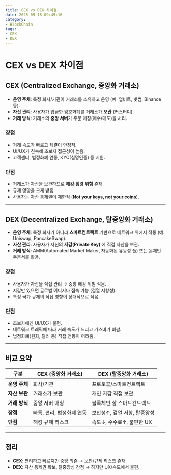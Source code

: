 ```yaml
---
title: CEX vs DEX 차이점
date: 2025-09-18 09:49:16
category:
- BlockChain
tags:
- CEX
- DEX
---
```


# CEX vs DEX 차이점

## CEX (Centralized Exchange, 중앙화 거래소)
- **운영 주체**: 특정 회사/기관이 거래소를 소유하고 운영 (예: 업비트, 빗썸, Binance 등).  
- **자산 관리**: 사용자가 입금한 암호화폐를 거래소가 **보관** (커스터디).  
- **거래 방식**: 거래소의 **중앙 서버**가 주문 매칭(매수/매도)을 처리.  

### 장점
- 거래 속도가 빠르고 체결이 안정적.  
- UI/UX가 친숙해 초보자 접근성이 높음.  
- 고객센터, 법정화폐 연동, KYC(실명인증) 등 지원.  

### 단점
- 거래소가 자산을 보관하므로 **해킹·횡령 위험** 존재.  
- 규제 영향을 크게 받음.  
- 사용자는 자산 통제권이 제한적 (**Not your keys, not your coins**).  

---

## DEX (Decentralized Exchange, 탈중앙화 거래소)
- **운영 주체**: 특정 회사가 아니라 **스마트컨트랙트** 기반으로 네트워크 위에서 작동 (예: Uniswap, PancakeSwap).  
- **자산 관리**: 사용자가 자신의 **지갑(Private Key)** 에 직접 자산을 보관.  
- **거래 방식**: AMM(Automated Market Maker, 자동화된 유동성 풀) 또는 온체인 주문서를 활용.  

### 장점
- 사용자가 자산을 직접 관리 → 중앙 해킹 위험 적음.  
- 지갑만 있으면 글로벌 어디서나 접속 가능 (검열 저항성).  
- 특정 국가 규제의 직접 영향이 상대적으로 적음.  

### 단점
- 초보자에겐 UI/UX가 불편.  
- 네트워크 트래픽에 따라 거래 속도가 느리고 가스비가 비쌈.  
- 법정화폐(원화, 달러 등) 직접 연동이 어려움.  

---

## 비교 요약

| 구분 | CEX (중앙화 거래소) | DEX (탈중앙화 거래소) |
|------|--------------------|----------------------|
| **운영 주체** | 회사/기관 | 프로토콜/스마트컨트랙트 |
| **자산 보관** | 거래소가 보관 | 개인 지갑 직접 보관 |
| **거래 방식** | 중앙 서버 매칭 | 블록체인 상 스마트컨트랙트 |
| **장점** | 빠름, 편리, 법정화폐 연동 | 보안성↑, 검열 저항, 탈중앙성 |
| **단점** | 해킹·규제 리스크 | 속도↓, 수수료↑, 불편한 UX |

---

## 정리
- **CEX**: 편리하고 빠르지만 중앙 의존 → 보안/규제 리스크 존재.  
- **DEX**: 자산 통제권 확보, 탈중앙성 강점 → 하지만 UX/속도에서 불편.  
